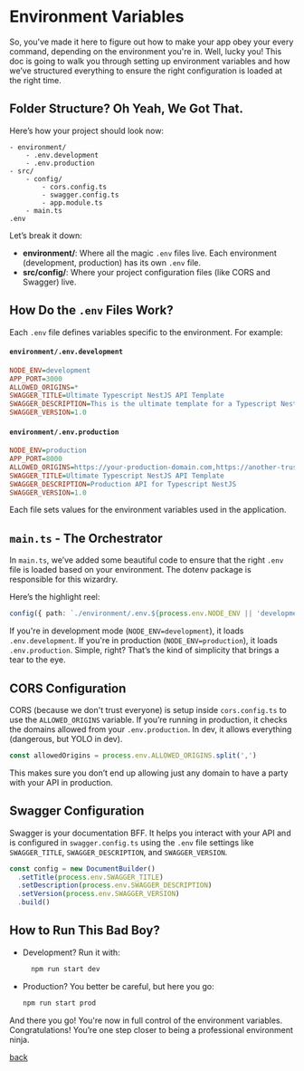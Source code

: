 # Environment Variables

So, you've made it here to figure out how to make your app obey your every command, depending on the environment you're in. Well, lucky you! This doc is going to walk you through setting up environment variables and how we’ve structured everything to ensure the right configuration is loaded at the right time.

## Folder Structure? Oh Yeah, We Got That.

Here’s how your project should look now:

```
- environment/
    - .env.development
    - .env.production
- src/
    - config/
        - cors.config.ts
        - swagger.config.ts
        - app.module.ts
    - main.ts
.env
```

Let’s break it down:

- **environment/**: Where all the magic `.env` files live. Each environment (development, production) has its own `.env` file.
- **src/config/**: Where your project configuration files (like CORS and Swagger) live.

## How Do the `.env` Files Work?

Each `.env` file defines variables specific to the environment. For example:

#### `environment/.env.development`

```ini
NODE_ENV=development
APP_PORT=3000
ALLOWED_ORIGINS=*
SWAGGER_TITLE=Ultimate Typescript NestJS API Template
SWAGGER_DESCRIPTION=This is the ultimate template for a Typescript NestJS API
SWAGGER_VERSION=1.0
```

#### `environment/.env.production`

```ini
NODE_ENV=production
APP_PORT=8000
ALLOWED_ORIGINS=https://your-production-domain.com,https://another-trusted-domain.com
SWAGGER_TITLE=Ultimate Typescript NestJS API Template
SWAGGER_DESCRIPTION=Production API for Typescript NestJS
SWAGGER_VERSION=1.0
```

Each file sets values for the environment variables used in the application.

## `main.ts` - The Orchestrator

In `main.ts`, we’ve added some beautiful code to ensure that the right `.env` file is loaded based on your environment. The dotenv package is responsible for this wizardry.

Here’s the highlight reel:

```typescript
config({ path: `./environment/.env.${process.env.NODE_ENV || 'development'}` })
```

If you're in development mode (`NODE_ENV=development`), it loads `.env.development`. If you're in production (`NODE_ENV=production`), it loads `.env.production`. Simple, right? That’s the kind of simplicity that brings a tear to the eye.

## CORS Configuration

CORS (because we don't trust everyone) is setup inside `cors.config.ts` to use the `ALLOWED_ORIGINS` variable. If you’re running in production, it checks the domains allowed from your `.env.production`. In dev, it allows everything (dangerous, but YOLO in dev).

```typescript
const allowedOrigins = process.env.ALLOWED_ORIGINS.split(',')
```

This makes sure you don’t end up allowing just any domain to have a party with your API in production.

## Swagger Configuration

Swagger is your documentation BFF. It helps you interact with your API and is configured in `swagger.config.ts` using the `.env` file settings like `SWAGGER_TITLE`, `SWAGGER_DESCRIPTION`, and `SWAGGER_VERSION`.

```typescript
const config = new DocumentBuilder()
  .setTitle(process.env.SWAGGER_TITLE)
  .setDescription(process.env.SWAGGER_DESCRIPTION)
  .setVersion(process.env.SWAGGER_VERSION)
  .build()
```

## How to Run This Bad Boy?

- Development? Run it with:
  ```bash
    npm run start dev
  ```
- Production? You better be careful, but here you go:
  ```bash
  npm run start prod
  ```

And there you go! You're now in full control of the environment variables. Congratulations! You’re one step closer to being a professional environment ninja.

[back](table-of-contents.md)
